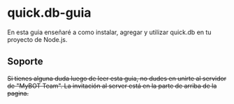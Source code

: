 # quick.db-guia

En esta guia enseñaré a como instalar, agregar y utilizar quick.db en tu proyecto de Node.js.  
  


## Soporte

~~Si tienes alguna duda luego de leer esta guia, no dudes en unirte al servidor de "MyBOT Team". La invitación al server está en la parte de arriba de la pagina.~~


